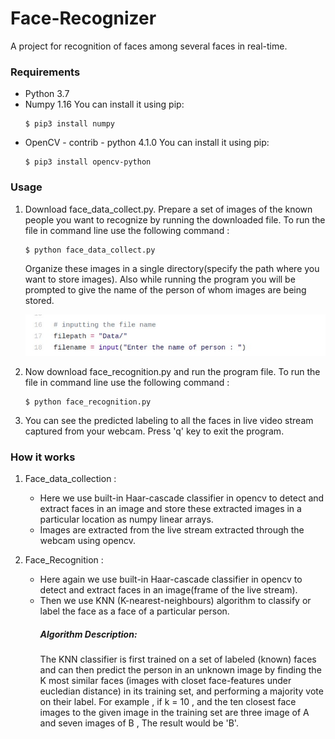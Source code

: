 # Face-Recognizer
A project for recognition of faces among several faces in real-time.

### Requirements
  * Python 3.7
  * Numpy 1.16
    You can install it using pip:
    ```
    $ pip3 install numpy
    ```
  * OpenCV - contrib - python 4.1.0 
    You can install it using pip:
    ```
    $ pip3 install opencv-python
    ```

### Usage
1. Download face_data_collect.py. Prepare a set of images of the known people you want to recognize by running the downloaded file.
   To run the file in command line use the following command : 
   ```
   $ python face_data_collect.py 
   ```
   Organize these images in a single directory(specify the path where you want to store images). Also while running the program        you will be prompted to give the name of the person of whom images are being stored.
   
   ![Path to directory](datapath.jpg)
   
2. Now download face_recognition.py and run the program file. To run the file in command line use the following command :
   ```
   $ python face_recognition.py
   ```
   
3. You can see the predicted labeling to all the faces in live video stream captured from your webcam. Press 'q' key to exit the      program.

### How it works
 1. Face_data_collection : 
    * Here we use built-in Haar-cascade classifier in opencv to detect and extract faces in an image and store these extracted           images in a particular location as numpy linear arrays.
    * Images are extracted from the live stream extracted through the webcam using opencv.
 
 2. Face_Recognition :
    * Here again we use built-in Haar-cascade classifier in opencv to detect and extract faces in an image(frame of the live             stream).
    * Then we use KNN (K-nearest-neighbours) algorithm to classify or label the face as a face of a particular person.
      ##### Algorithm Description:
      The KNN classifier is first trained on a set of labeled (known) faces and can then predict the person
      in an unknown image by finding the K most similar faces (images with closet face-features under eucledian distance)
      in its training set, and performing a majority vote on their label.
      For example , if k = 10 , and the ten closest face images to the given image in the training set are three image of A
      and seven images of B , The result would be 'B'.
    
    
